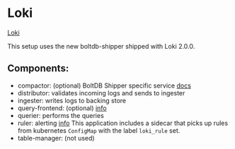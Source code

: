 # Loki

[Loki](https://github.com/grafana/loki/)

This setup uses the new boltdb-shipper shipped with Loki 2.0.0.


## Components:

  - compactor: (optional) BoltDB Shipper specific service [docs](https://github.com/grafana/loki/blob/master/docs/sources/operations/storage/boltdb-shipper.md#compactor)
  - distributor: validates incoming logs and sends to ingester
  - ingester: writes logs to backing store
  - query-frontend: (optional) [info](https://github.com/grafana/loki/blob/master/docs/sources/architecture/_index.md#query-frontend)
  - querier: performs the queries
  - ruler: alerting [info](https://grafana.com/docs/loki/latest/rules/)
    This application includes a sidecar that picks up rules from kubernetes `ConfigMap` with the label `loki_rule` set.
  - table-manager: (not used)
